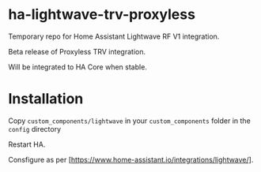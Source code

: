 # ha-lightwave-trv-proxyless
Temporary repo for Home Assistant Lightwave RF V1 integration.

Beta release of Proxyless TRV integration.

Will be integrated to HA Core when stable.

# Installation

Copy `custom_components/lightwave` in your `custom_components` folder in the `config` directory

Restart HA.

Consfigure as per [https://www.home-assistant.io/integrations/lightwave/].


